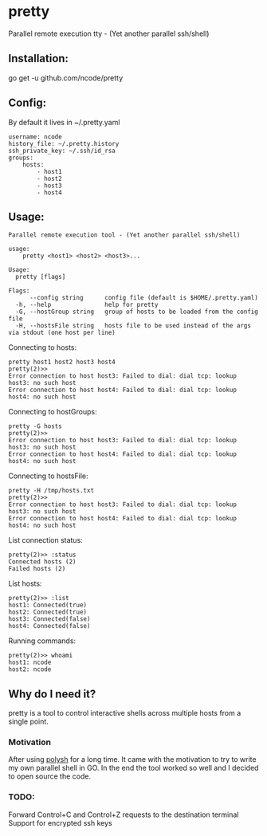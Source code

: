 # pretty
Parallel remote execution tty - (Yet another parallel ssh/shell)

## Installation:
go get -u github.com/ncode/pretty

## Config:
By default it lives in ~/.pretty.yaml

```
username: ncode
history_file: ~/.pretty.history
ssh_private_key: ~/.ssh/id_rsa
groups:
    hosts:
        - host1
        - host2
        - host3
        - host4
```

## Usage:
```
Parallel remote execution tool - (Yet another parallel ssh/shell)

usage:
	pretty <host1> <host2> <host3>...

Usage:
  pretty [flags]

Flags:
      --config string      config file (default is $HOME/.pretty.yaml)
  -h, --help               help for pretty
  -G, --hostGroup string   group of hosts to be loaded from the config file
  -H, --hostsFile string   hosts file to be used instead of the args via stdout (one host per line)
```

Connecting to hosts:
```
pretty host1 host2 host3 host4
pretty(2)>>
Error connection to host host3: Failed to dial: dial tcp: lookup host3: no such host
Error connection to host host4: Failed to dial: dial tcp: lookup host4: no such host
```

Connecting to hostGroups:
```
pretty -G hosts
pretty(2)>>
Error connection to host host3: Failed to dial: dial tcp: lookup host3: no such host
Error connection to host host4: Failed to dial: dial tcp: lookup host4: no such host
```

Connecting to hostsFile:
```
pretty -H /tmp/hosts.txt
pretty(2)>>
Error connection to host host3: Failed to dial: dial tcp: lookup host3: no such host
Error connection to host host4: Failed to dial: dial tcp: lookup host4: no such host
```

List connection status:
```
pretty(2)>> :status
Connected hosts (2)
Failed hosts (2)
```

List hosts:
```
pretty(2)>> :list
host1: Connected(true)
host2: Connected(true)
host3: Connected(false)
host4: Connected(false)
```

Running commands:
```
pretty(2)>> whoami
host1: ncode
host2: ncode
```

## Why do I need it?
pretty is a tool to control interactive shells across multiple hosts from
a single point.

### Motivation
After using [polysh](http://guichaz.free.fr/polysh) for a long time. It came with
the motivation to try to write my own parallel shell in GO. In the end the tool worked 
so well and I decided to open source the code.

### TODO:
Forward Control+C and Control+Z requests to the destination terminal
Support for encrypted ssh keys
